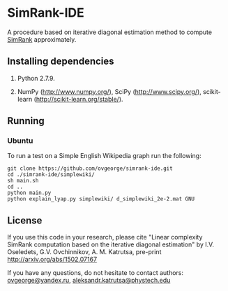 # SimRank-IDE

A procedure based on iterative diagonal estimation method to compute [SimRank](http://en.wikipedia.org/wiki/SimRank) approximately.

## Installing dependencies

1. Python 2.7.9.

2. NumPy (http://www.numpy.org/), SciPy (http://www.scipy.org/), scikit-learn (http://scikit-learn.org/stable/). 

## Running 

### Ubuntu

To run a test on a Simple English Wikipedia graph run the following:
```
git clone https://github.com/ovgeorge/simrank-ide.git
cd ./simrank-ide/simplewiki/
sh main.sh
cd ..
python main.py
python explain_lyap.py simplewiki/ d_simplewiki_2e-2.mat GNU
```

## License

If you use this code in your research, please cite 
"Linear complexity SimRank computation based on the iterative diagonal estimation" by 
I.V. Oseledets, G.V. Ovchinnikov, A. M. Katrutsa, pre-print http://arxiv.org/abs/1502.07167

If you have any questions, do not hesitate to contact authors: ovgeorge@yandex.ru, aleksandr.katrutsa@phystech.edu
